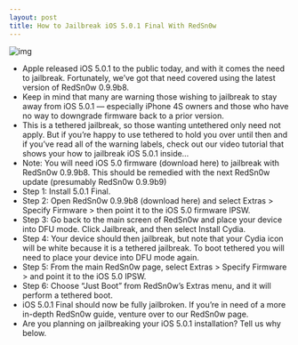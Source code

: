 ```yaml
---
layout: post
title: How to Jailbreak iOS 5.0.1 Final With RedSn0w
---
```

![img](http://media.idownloadblog.com/wp-content/uploads/2011/06/RedSn0w-and-iOS-5-jailbreak-e1307720858866.png)
* Apple released iOS 5.0.1 to the public today, and with it comes the need to jailbreak. Fortunately, we’ve got that need covered using the latest version of RedSn0w 0.9.9b8.
* Keep in mind that many are warning those wishing to jailbreak to stay away from iOS 5.0.1 — especially iPhone 4S owners and those who have no way to downgrade firmware back to a prior version.
* This is a tethered jailbreak, so those wanting untethered only need not apply. But if you’re happy to use tethered to hold you over until then and if you’ve read all of the warning labels, check out our video tutorial that shows your how to jailbreak iOS 5.0.1 inside…
* Note: You will need iOS 5.0 firmware (download here) to jailbreak with RedSn0w 0.9.9b8. This should be remedied with the next RedSn0w update (presumably RedSn0w 0.9.9b9)
* Step 1: Install 5.0.1 Final.
* Step 2: Open RedSn0w 0.9.9b8 (download here) and select Extras > Specify Firmware > then point it to the iOS 5.0 firmware IPSW.
* Step 3: Go back to the main screen of RedSn0w and place your device into DFU mode. Click Jailbreak, and then select Install Cydia.
* Step 4: Your device should then jailbreak, but note that your Cydia icon will be white because it is a tethered jailbreak. To boot tethered you will need to place your device into DFU mode again.
* Step 5: From the main RedSn0w page, select Extras > Specify Firmware > and point it to the iOS 5.0 IPSW.
* Step 6: Choose “Just Boot” from RedSn0w’s Extras menu, and it will perform a tethered boot.
* iOS 5.0.1 Final should now be fully jailbroken. If you’re in need of a more in-depth RedSn0w guide, venture over to our RedSn0w page.
* Are you planning on jailbreaking your iOS 5.0.1 installation? Tell us why below.

